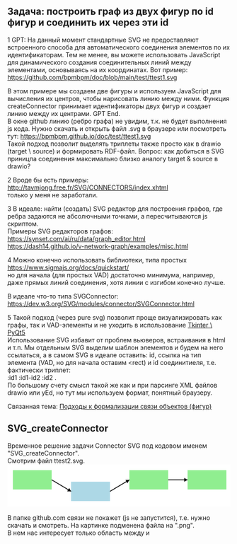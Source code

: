## Задача: построить граф из двух фигур по id фигур и соединить их через эти id
1 GPT: На данный момент стандартные SVG не предоставляют встроенного способа для автоматического соединения элементов по их идентификаторам.
Тем не менее, вы можете использовать JavaScript для динамического создания соединительных линий между элементами, основываясь на их координатах. Вот пример: https://github.com/bpmbpm/doc/blob/main/test/ttest1.svg

В этом примере мы создаем две фигуры и используем JavaScript для вычисления их центров, чтобы нарисовать линию между ними. Функция createConnector принимает идентификаторы двух фигур и создает линию между их центрами. GPT End.  
В окне github линию (ребро графа) не увидим, т.к. не будет выполнения js кода. Нужно скачать и открыть файл .svg в браузере или посмотреть тут: 
https://bpmbpm.github.io/doc/test/ttest1.svg  
Такой подход позволит выделять триплеты также просто как в drawio (target \ source) и формировать RDF-файл. Вопрос: как добиться в SVG приницпа соединения максимально близко аналогу target & source в drawio?

2 Вроде бы есть примеры: 
http://tavmjong.free.fr/SVG/CONNECTORS/index.xhtml  
только у меня не заработали.

3 В идеале: найти (создать) SVG редактор для построения графов, где ребра задаются не абсолючными точками, а пересчитываются js скриптом.  
Примеры SVG редакторов графов:  
https://synset.com/ai/ru/data/graph_editor.html  
https://dash14.github.io/v-network-graph/examples/misc.html

4 Можно конечно использовать библиотеки, типа простых https://www.sigmajs.org/docs/quickstart/  
но для начала (для простых VAD) достаточно минимума, например, даже прямых линий соединения, хотя линии с изгибом конечно лучше. 

В идеале что-то типа SVGConnector: https://dev.w3.org/SVG/modules/connector/SVGConnector.html 

5 Такой подход (через pure svg) позволит проще визуализировать как графы, так и VAD-элементы и не уходить в использование 
[Tkinter \ PyQt5](https://dzen.ru/a/ZQ5zzw6vlCcnubt-)  
Использование SVG избавит от проблем вьюверов, встраивания в html и т.п. Мы отдельным SVG выделим шаблон элементов и будем на него ссылаться, а в самом SVG в идеале оставить: id, ссылка на тип элемента (VAD, но для начала оставим <rect) и id соединитиеля, т.е. фактически триплет:  
:id1 :id1-id2 :id2 .  
По большому счету смысл такой же как и при парсинге XML файлов drawio или yEd, но тут мы используем формат, понятный браузеру.

Связанная тема: [Подходы к формализации связи объектов (фигур)](https://github.com/bpmbpm/SemanticBPM/blob/main/implementations/drawio/principles.md)
## SVG_createConnector
Временное решение задачи Connector SVG под кодовом именем "SVG_createConnector".  
Смотрим файл ttest2.svg. 
![ttest2.svg](ttest2.png)

В папке github.com связи не покажет (js не запустится), т.е. нужно скачать и смотреть. На картинке подменена файла на ".png".   
В нем нас интересует только область между </style> и <script>:  
`<rect id="box1" class="boxProcGreen" x="50" y="50" width="100" height="50"/>` \
`<rect id="box2" class="boxProcBlue" x="200" y="80" width="100" height="50" />` \
`<rect id="box3" class="boxProcGreen" x="350" y="50" width="100" height="50" />` \
`<rect id="box4" class="boxProcGreen" x="500" y="50" width="100" height="50" />` \
Будем считать, что в тих строчках только id="box1", id="box2" и т.п. с координатами, а стили заданы в отдельно (вообще в отдельном файле).  
Таким образом мы задали объекты, что соответсвует RDF:  
`:box1 vad:hasType :boxProcGreen .`  
Отношение :hasNext задается через `createConnector('box1', 'box2');` \
Таким образом, фактически в формате SVG мы записали тотже RDF и задача парсинга свелась к минимуму. В дальнейшем мы из SVG файла уберем во внешние файлы как сам шаблон (трафарет), так и js. Сейчас это сложно, т.к. придется работать с серверным js, но в рамках макетирования проще с браузерным. Это все из-за проблем с CORS:
- [CORS1](https://stackoverflow.com/questions/59581827/track-unsafe-attempt-to-load-url-from-frame-with-url)
- [CORS2](https://ru.stackoverflow.com/questions/830756/%D0%9F%D0%BE%D1%87%D0%B5%D0%BC%D1%83-%D0%BD%D0%B5-%D0%B3%D1%80%D1%83%D0%B7%D1%8F%D1%82%D1%81%D1%8F-svg-%D0%BA%D0%B0%D1%80%D1%82%D0%B8%D0%BD%D0%BA%D0%B8-%D0%B1%D0%B5%D0%B7-%D1%81%D0%B5%D1%80%D0%B2%D0%B5%D1%80%D0%B0)

Поэтому предлагаю на первом этапе использовать SVG в предложенном формате и вообще формировать его пока руками. В дальнейшем мы его разделим (шаблон и js). Форматы drawio, yEd и т.п. это по сути такие же js-блоки, которые примерно также обрабатывают source \ target и дополнительные навороты этих форматов (пользовательские данные фигур и т.п.). Нам чтобы быстрее продвинуться с MVP можно съекономить время, взяв за онову пердложенный формат ttest2.svg.

Еще раз: ttest2.svg это по сути тот же RDF, представленный в блоке между </style> и <script> и после "// Создаем соединения между элементами".
Таким образом для стартового макета у нас будет набор SVG (в формате SVG_createConnector) и набор соответсвующих TriG, что позволит перейти сразу к GUI и работе с ARIS-оболочкой. Потом мы "докрутим" парсинг yEd, drawio и др.  

